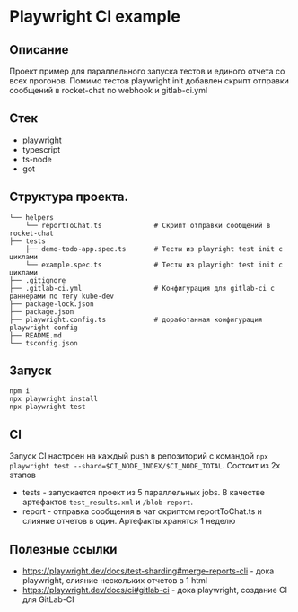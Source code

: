 # Playwright CI example
## Описание
Проект пример для параллельного запуска тестов и единого отчета со всех прогонов. Помимо тестов playwright init добавлен скрипт отправки сообщений в rocket-chat по webhook и gitlab-ci.yml 

## Стек
- playwright
- typescript
- ts-node
- got

## Структура проекта.
```
└── helpers                         
    └── reportToChat.ts             # Скрипт отправки сообщений в rocket-chat
├── tests                          
    ├── demo-todo-app.spec.ts       # Тесты из playright test init с циклами
    └── example.spec.ts             # Тесты из playright test init с циклами
├── .gitignore
├── .gitlab-ci.yml                  # Конфигурация для gitlab-ci с раннерами по тегу kube-dev
├── package-lock.json
├── package.json                    
├── playwright.config.ts            # доработанная конфигурация playwright config
├── README.md
└── tsconfig.json
```

## Запуск
```
npm i 
npx playwright install
npx playwright test
```
## CI
Запуск CI настроен на каждый push в репозиторий с командой `npx playwright test --shard=$CI_NODE_INDEX/$CI_NODE_TOTAL`. Состоит из 2х этапов
- tests - запускается проект из 5 параллельных jobs. В качестве артефактов `test_results.xml` и `/blob-report`.
- report - отправка сообщения в чат скриптом reportToChat.ts и слияние отчетов в один. Артефакты хранятся 1 неделю

## Полезные ссылки
- https://playwright.dev/docs/test-sharding#merge-reports-cli - дока playwright, слияние нескольких отчетов в 1 html
- https://playwright.dev/docs/ci#gitlab-ci - дока playwright, создание CI для GitLab-CI

